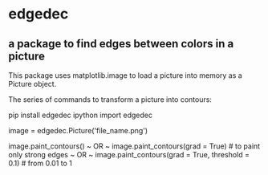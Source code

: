 # edgedec
## a package to find edges between colors in a picture

This package uses matplotlib.image to load a picture into memory as a Picture object.

The series of commands to transform a picture into contours:

pip install edgedec
ipython
import edgedec

image = edgedec.Picture('file_name.png')

image.paint_contours()
~ OR ~
image.paint_contours(grad = True) # to paint only strong edges
~ OR ~
image.paint_contours(grad = True, threshold = 0.1) # from 0.01 to 1
